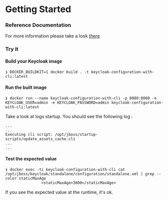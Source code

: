 # Getting Started

### Reference Documentation

For more information please take a look [there](https://dev.to/ulrich/configure-keycloak-by-a-cli-extension-779)

### Try it

#### Build your Keycloak image

```shell
❯ DOCKER_BUILDKIT=1 docker build . -t keycloak-configuration-with-cli:latest
```
#### Run the built image

```shell
❯ docker run --name keycloak-configuration-with-cli -p 8080:8080 -e KEYCLOAK_USER=admin -e KEYCLOAK_PASSWORD=admin keycloak-configuration-with-cli:latest
```

Take a look at logs startup. You should see the following log :

```shell
...
...
Executing cli script: /opt/jboss/startup-scripts/update_assets_cache.cli
...
...
```

#### Test the expected value

```shell
❯ docker exec -ti keycloak-configuration-with-cli cat /opt/jboss/keycloak/standalone/configuration/standalone.xml | grep --color staticMaxAge
                <staticMaxAge>3600</staticMaxAge>
```

If you see the expected value at the runtime, it's ok.